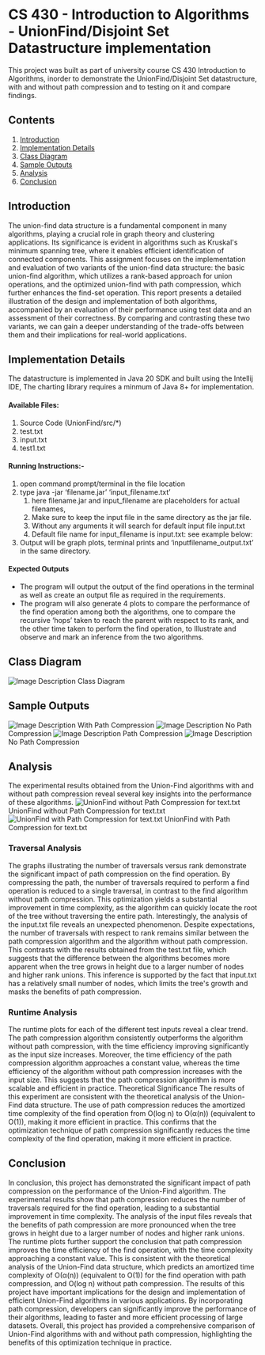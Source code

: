 # CS 430 - Introduction to Algorithms - UnionFind/Disjoint Set Datastructure implementation
This project was built as part of university course CS 430 Introduction to Algorithms, inorder to demonstrate the UnionFind/Disjoint Set datastructure, with and without path compression and to testing on it and compare findings.
## Contents

1. [Introduction](#introduction)
2. [Implementation Details](#implementation-details)
3. [Class Diagram](#class-diagram)
4. [Sample Outputs](#sample-outputs)
5. [Analysis](#analysis)
6. [Conclusion](#conclusion)

## Introduction
<a id="introduction"></a>
The union-find data structure is a fundamental component in many algorithms, playing a crucial role in graph theory and clustering applications. Its significance is evident in algorithms such as Kruskal's minimum spanning tree, where it enables efficient identification of connected components. This assignment focuses on the implementation and evaluation of two variants of the union-find data structure: the basic union-find algorithm, which utilizes a rank-based approach for union operations, and the optimized union-find with path compression, which further enhances the find-set operation. This report presents a detailed illustration of the design and implementation of both algorithms, accompanied by an evaluation of their performance using test data and an assessment of their correctness. By comparing and contrasting these two variants, we can gain a deeper understanding of the trade-offs between them and their implications for real-world applications.

## Implementation Details
<a id="implementation-details"></a>
The datastructure is implemented in Java 20 SDK and built using the Intellij IDE, The charting library requires a minmum of Java 8+ for implementation.

#### Available Files:
1. Source Code (UnionFind/src/*)
2. test.txt
3. input.txt
4. test1.txt

#### Running Instructions:-

1.	open command prompt/terminal in the file location
2.	type java -jar ‘filename.jar’ ‘input_filename.txt’
      1.	here filename.jar and input_filename are placeholders for actual filenames,
      2.	Make sure to keep the input file in the same directory as the jar file.
      3.	Without any arguments it will search for default input file input.txt
      4.	Default file name for input_filename is input.txt: see example below:
3.	Output will be graph plots, terminal prints and ‘inputfilename_output.txt’ in the same directory.

#### Expected Outputs
*	The program will output the output of the find operations in the terminal as well as create an output file as required in the requirements.
*	The program will also generate 4 plots to compare the performance of the find operation among both the algorithms, one to compare the recursive ‘hops’ taken to reach the parent with respect to its rank, and the other time taken to perform the find operation, to Illustrate and observe and mark an inference from the two algorithms.

## Class Diagram
<a id="class-diagram"></a>
![Image Description](docs/images/classdiag.png)
Class Diagram
## Sample Outputs
<a id="sample-outputs"></a>
![Image Description](docs/images/gnct.png)
With Path Compression
![Image Description](docs/images/gpct.png)
No Path Compression
![Image Description](docs/images/tgpct.png)
Path Compression
![Image Description](docs/images/tgnct.png)
No Path Compression

## Analysis
<a id="analysis"></a>
The experimental results obtained from the Union-Find algorithms with and without path compression reveal several key insights into the performance of these algorithms.
![UnionFind without Path Compression for text.txt](docs/images/ufnct.png)
UnionFind without Path Compression for text.txt
![UnionFind with Path Compression for text.txt](docs/images/ufpct.png)
UnionFind with Path Compression for text.txt
### Traversal Analysis

The graphs illustrating the number of traversals versus rank demonstrate the significant impact of path compression on the find operation. By compressing the path, the number of traversals required to perform a find operation is reduced to a single traversal, in contrast to the find algorithm without path compression. This optimization yields a substantial improvement in time complexity, as the algorithm can quickly locate the root of the tree without traversing the entire path.
Interestingly, the analysis of the input.txt file reveals an unexpected phenomenon. Despite expectations, the number of traversals with respect to rank remains similar between the path compression algorithm and the algorithm without path compression. This contrasts with the results obtained from the test.txt file, which suggests that the difference between the algorithms becomes more apparent when the tree grows in height due to a larger number of nodes and higher rank unions. This inference is supported by the fact that input.txt has a relatively small number of nodes, which limits the tree's growth and masks the benefits of path compression.

### Runtime Analysis
The runtime plots for each of the different test inputs reveal a clear trend. The path compression algorithm consistently outperforms the algorithm without path compression, with the time efficiency improving significantly as the input size increases. Moreover, the time efficiency of the path compression algorithm approaches a constant value, whereas the time efficiency of the algorithm without path compression increases with the input size. This suggests that the path compression algorithm is more scalable and efficient in practice.
Theoretical Significance
The results of this experiment are consistent with the theoretical analysis of the Union-Find data structure. The use of path compression reduces the amortized time complexity of the find operation from O(log n) to O(α(n)) (equivalent to O(1)), making it more efficient in practice. This confirms that the optimization technique of path compression significantly reduces the time complexity of the find operation, making it more efficient in practice.

## Conclusion
<a id="conclusion"></a>
In conclusion, this project has demonstrated the significant impact of path compression on the performance of the Union-Find algorithm. The experimental results show that path compression reduces the number of traversals required for the find operation, leading to a substantial improvement in time complexity. The analysis of the input files reveals that the benefits of path compression are more pronounced when the tree grows in height due to a larger number of nodes and higher rank unions.
The runtime plots further support the conclusion that path compression improves the time efficiency of the find operation, with the time complexity approaching a constant value. This is consistent with the theoretical analysis of the Union-Find data structure, which predicts an amortized time complexity of O(α(n)) (equivalent to O(1)) for the find operation with path compression, and O(log n) without path compression.
The results of this project have important implications for the design and implementation of efficient Union-Find algorithms in various applications. By incorporating path compression, developers can significantly improve the performance of their algorithms, leading to faster and more efficient processing of large datasets. Overall, this project has provided a comprehensive comparison of Union-Find algorithms with and without path compression, highlighting the benefits of this optimization technique in practice.